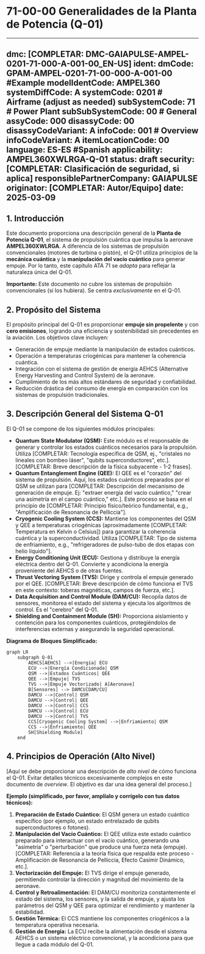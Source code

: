 # 71-00-00 Generalidades de la Planta de Potencia (Q-01)

---
dmc: [COMPLETAR: DMC-GAIAPULSE-AMPEL-0201-71-000-A-001-00_EN-US]
ident:
  dmCode: GPAM-AMPEL-0201-71-00-000-A-001-00  #Example
  modelIdentCode: AMPEL360
  systemDiffCode: A
  systemCode: 0201 # Airframe (adjust as needed)
  subSystemCode: 71 # Power Plant
  subSubSystemCode: 00 # General
  assyCode: 000
  disassyCode: 00
  disassyCodeVariant: A
  infoCode: 001  # Overview
  infoCodeVariant: A
  itemLocationCode: 00
  language: ES-ES #Spanish
applicability: AMPEL360XWLRGA-Q-01
status: draft
security: [COMPLETAR: Clasificación de seguridad, si aplica]
responsiblePartnerCompany: GAIAPULSE
originator: [COMPLETAR: Autor/Equipo]
date: 2025-03-09
---

## 1. Introducción

Este documento proporciona una descripción general de la **Planta de Potencia Q-01**, el sistema de propulsión cuántica que impulsa la aeronave **AMPEL360XWLRGA**.  A diferencia de los sistemas de propulsión convencionales (motores de turbina o pistón), el Q-01 utiliza principios de la **mecánica cuántica** y la **manipulación del vacío cuántico** para generar empuje.  Por lo tanto, este capítulo ATA 71 se *adapta* para reflejar la naturaleza única del Q-01.

**Importante:**  Este documento *no* cubre los sistemas de propulsión convencionales (si los hubiera).  Se centra *exclusivamente* en el Q-01.

## 2. Propósito del Sistema

El propósito principal del Q-01 es proporcionar **empuje sin propelente** y con **cero emisiones**, logrando una eficiencia y sostenibilidad sin precedentes en la aviación.  Los objetivos clave incluyen:

*   Generación de empuje mediante la manipulación de estados cuánticos.
*   Operación a temperaturas criogénicas para mantener la coherencia cuántica.
*   Integración con el sistema de gestión de energía AEHCS (Alternative Energy Harvesting and Control System) de la aeronave.
*   Cumplimiento de los más altos estándares de seguridad y confiabilidad.
*   Reducción drástica del consumo de energía en comparación con los sistemas de propulsión tradicionales.

## 3. Descripción General del Sistema Q-01

El Q-01 se compone de los siguientes módulos principales:

*   **Quantum State Modulator (QSM):**  Este módulo es el responsable de generar y controlar los estados cuánticos necesarios para la propulsión.  Utiliza [COMPLETAR: Tecnología específica de QSM, ej., "cristales no lineales con bombeo láser", "qubits superconductores", etc.].  [COMPLETAR: Breve descripción de la física subyacente - 1-2 frases].
*   **Quantum Entanglement Engine (QEE):**  El QEE es el "corazón" del sistema de propulsión.  Aquí, los estados cuánticos preparados por el QSM se utilizan para [COMPLETAR: Descripción del mecanismo de generación de empuje. Ej: "extraer energía del vacío cuántico," "crear una asimetría en el campo cuántico," etc.].  Este proceso se basa en el principio de [COMPLETAR: Principio físico/teórico fundamental, e.g., "Amplificación de Resonancia de Pelliccia"].
*   **Cryogenic Cooling System (CCS):**  Mantiene los componentes del QSM y QEE a temperaturas criogénicas (aproximadamente [COMPLETAR: Temperatura en Kelvin o Celsius]) para garantizar la coherencia cuántica y la superconductividad.  Utiliza [COMPLETAR: Tipo de sistema de enfriamiento, e.g., "refrigeradores de pulso-tubo de dos etapas con helio líquido"].
*   **Energy Conditioning Unit (ECU):**  Gestiona y distribuye la energía eléctrica dentro del Q-01. Convierte y acondiciona la energía proveniente del AEHCS o de otras fuentes.
*   **Thrust Vectoring System (TVS):**  Dirige y controla el empuje generado por el QEE.  [COMPLETAR:  Breve descripción de cómo funciona el TVS en este contexto: toberas magnéticas, campos de fuerza, etc.].
*   **Data Acquisition and Control Module (DAM/CU):**  Recopila datos de sensores, monitorea el estado del sistema y ejecuta los algoritmos de control.  Es el "cerebro" del Q-01.
*   **Shielding and Containment Module (SH):**  Proporciona aislamiento y contención para los componentes cuánticos, protegiéndolos de interferencias externas y asegurando la seguridad operacional.

**Diagrama de Bloques Simplificado:**

```mermaid
graph LR
    subgraph Q-01
        AEHCS[AEHCS] -->|Energía| ECU
        ECU -->|Energía Condicionada| QSM
        QSM -->|Estados Cuánticos| QEE
        QEE -->|Empuje| TVS
        TVS -->|Empuje Vectorizado| A[Aeronave]
        B[Sensores] --> DAMCU[DAM/CU]
        DAMCU -->|Control| QSM
        DAMCU -->|Control| QEE
        DAMCU -->|Control| CCS
        DAMCU -->|Control| ECU
        DAMCU -->|Control| TVS
        CCS[Cryogenic Cooling System] -->|Enfriamiento| QSM
        CCS -->|Enfriamiento| QEE
        SH[Shielding Module]
    end
```

## 4. Principios de Operación (Alto Nivel)

[Aquí se debe proporcionar una descripción de *alto nivel* de cómo funciona el Q-01. Evitar detalles técnicos excesivamente complejos en este documento de *overview*. El objetivo es dar una idea general del proceso.]

**Ejemplo (simplificado, por favor, amplíalo y corrígelo con tus datos técnicos):**

1.  **Preparación de Estado Cuántico:** El QSM genera un estado cuántico específico (por ejemplo, un estado entrelazado de qubits superconductores o fotones).
2.  **Manipulación del Vacío Cuántico:** El QEE utiliza este estado cuántico preparado para interactuar con el vacío cuántico, generando una "asimetría" o "perturbación" que produce una fuerza neta (empuje). [COMPLETAR:  Referencia a la teoría física que respalda este proceso - Amplificación de Resonancia de Pelliccia, Efecto Casimir Dinámico, etc.].
3.  **Vectorización del Empuje:** El TVS dirige el empuje generado, permitiendo controlar la dirección y magnitud del movimiento de la aeronave.
4.  **Control y Retroalimentación:** El DAM/CU monitoriza constantemente el estado del sistema, los sensores, y la salida de empuje, y ajusta los parámetros del QSM y QEE para optimizar el rendimiento y mantener la estabilidad.
5.  **Gestión Térmica:** El CCS mantiene los componentes criogénicos a la temperatura operativa necesaria.
6. **Gestión de Energía:** La ECU recibe la alimentación desde el sistema AEHCS o un sistema eléctrico convencional, y la acondiciona para que llegue a cada módulo del Q-01.
